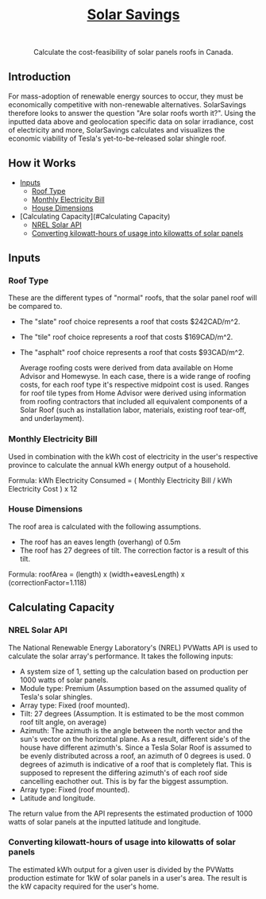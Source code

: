 <a href="google.com">
  <h1 align="center">
    Solar Savings
  </h1>
</a>
<br>

<p align="center">
  Calculate the cost-feasibility of solar panels roofs in Canada.
</p>

## Introduction
<p>For mass-adoption of renewable energy sources to occur, they must be economically competitive with non-renewable alternatives. SolarSavings therefore looks to answer the question "Are solar roofs worth it?". Using the inputted data above and geolocation specific data on solar irradiance, cost of electricity and more, SolarSavings calculates and visualizes the economic viability of Tesla's yet-to-be-released solar shingle roof.</p>

<!-- START doctoc generated TOC please keep comment here to allow auto update -->
<!-- DON'T EDIT THIS SECTION, INSTEAD RE-RUN doctoc TO UPDATE -->
## How it Works

- [Inputs](#inputs)
  - [Roof Type](#roof-type)
  - [Monthly Electricity Bill](#monthly-electricity-bill)
  - [House Dimensions](#house-dimensions)
- [Calculating Capacity](#Calculating Capacity)
  - [NREL Solar API](#NREL-solar-api)
  - [Converting kilowatt-hours of usage into kilowatts of solar panels](#kWh-to-kW)

<!-- END doctoc generated TOC please keep comment here to allow auto update -->

## Inputs

### Roof Type

These are the different types of "normal" roofs, that the solar panel roof will be compared to.
- The "slate" roof choice represents a roof that costs $242CAD/m^2.<br>
- The "tile" roof choice represents a roof that costs $169CAD/m^2.<br>
- The "asphalt" roof choice represents a roof that costs $93CAD/m^2.<br>
    
    Average roofing costs were derived from data available on Home Advisor and Homewyse. In each case, there is a wide range of roofing costs, for each roof type     it's respective midpoint cost is used. Ranges for roof tile types from Home Advisor were derived using information from roofing contractors that included all     equivalent components of a Solar Roof (such as installation labor, materials, existing roof tear-off, and underlayment).
    
### Monthly Electricity Bill

<p>Used in combination with the kWh cost of electricity in the user's respective province to calculate the annual kWh energy output of a household.</p>
<p>Formula: kWh Electricity Consumed = ( Monthly Electricity Bill / kWh Electricity Cost ) x 12</p>

### House Dimensions

The roof area is calculated with the following assumptions.
- The roof has an eaves length (overhang) of 0.5m<br>
- The roof has 27 degrees of tilt. The correction factor is a result of this tilt.<br>
<p>Formula: roofArea = (length) x (width+eavesLength) x (correctionFactor=1.118)</p>

## Calculating Capacity

### NREL Solar API

The National Renewable Energy Laboratory's (NREL) PVWatts API is used to calculate the solar array's performance.
It takes the following inputs:
- A system size of 1, setting up the calculation based on production per 1000 watts of solar panels.
- Module type: Premium (Assumption based on the assumed quality of Tesla's solar shingles.
- Array type: Fixed (roof mounted). 
- Tilt: 27 degrees (Assumption. It is estimated to be the most common roof tilt angle, on average)
- Azimuth: The azimuth is the angle between the north vector and the sun's vector on the horizontal plane. As a result, different side's of the house have different azimuth's. Since a Tesla Solar Roof is assumed to be evenly distributed across a roof, an azimuth of 0 degrees is used. 0 degrees of azimuth is indicative of a roof that is completely flat. This is supposed to represent the differing azimuth's of each roof side cancelling eachother out. This is by far the biggest assumption.
- Array type: Fixed (roof mounted). 
- Latitude and longitude.

The return value from the API represents the estimated production of 1000 watts of solar panels at the inputted latitude and longitude.

### Converting kilowatt-hours of usage into kilowatts of solar panels
The estimated kWh output for a given user is divided by the PVWatts production estimate for 1kW of solar panels in a user's area. The result is the kW capacity required for the user's home.

